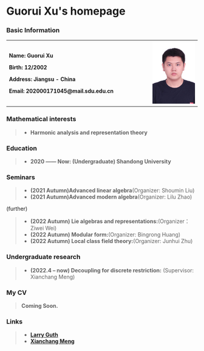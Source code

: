 # Guorui Xu's homepage

### Basic Information

<table border="0">
  <tr>
    <td width="75%">
      <p><b>  Name: Guorui Xu </b></p> 
      <p><b>  Birth: 12/2002 </b></p>
      <p><b>  Address: Jiangsu - China </b></p>
      <p><b>  Email: 202000171045@mail.sdu.edu.cn </b></p>
    </td>
    <td width="25%">
      <img src="Photo.jpg" width="900%"> 
    </td>
  </tr>
</table>

### Mathematical interests

> + **Harmonic analysis and representation theory**

### Education

> + **2020 —— Now: (Undergraduate) Shandong University**

### Seminars

> + **(2021 Autumn)Advanced linear algebra**(Organizer: Shoumin Liu)
> + **(2021 Autumn)Advanced modern algebra**(Organizer: Lilu Zhao)

(further)

> + **(2022 Autumn) Lie algebras and representations:**(Organizer：Ziwei Wei)
> + **(2022 Autumn) Modular form:**(Organizer: Bingrong Huang)
> + **(2022 Autumn) Local class field theory:**(Organizer: Junhui Zhu)
### Undergraduate research

> + **(2022.4 – now) Decoupling for discrete restriction:** (Supervisor: Xianchang Meng) 

### My CV
> **Coming Soon.**

### Links

> + [**Larry Guth**](https://math.mit.edu/~lguth/)
> + [**Xianchang Meng**](https://faculty.sdu.edu.cn/mengxianchang/zh_CN/index/1382877/list/index.htm)
